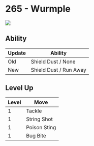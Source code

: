 # 265 - Wurmple
![][265]

## Ability

Update | Ability
---    | ---
Old    | Shield Dust / None
New    | Shield Dust / Run Away

## Level Up

Level | Move
---   | ---
  1   | Tackle
  1   | String Shot
  1   | Poison Sting
  1   | Bug Bite

[265]: ../img/pokemon/265.png
